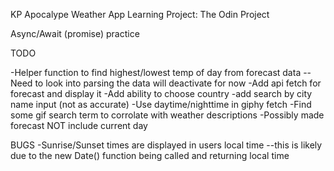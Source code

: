 KP Apocalype Weather App
Learning Project: The Odin Project

Async/Await (promise) practice

TODO

-Helper function to find highest/lowest temp of day from forecast data
--Need to look into parsing the data will deactivate for now
-Add api fetch for forecast and display it
-Add ability to choose country
-add search by city name input (not as accurate)
-Use daytime/nighttime in giphy fetch
-Find some gif search term to corrolate with weather descriptions
-Possibly made forecast NOT include current day


BUGS
-Sunrise/Sunset times are displayed in users local time
--this is likely due to the new Date() function being called and returning local time